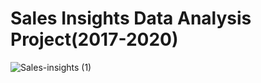 # Sales Insights Data Analysis Project(2017-2020)

![Sales-insights (1)](https://user-images.githubusercontent.com/52368773/215239767-c17be22c-9023-49c0-bc9b-ff03406f96df.png)
